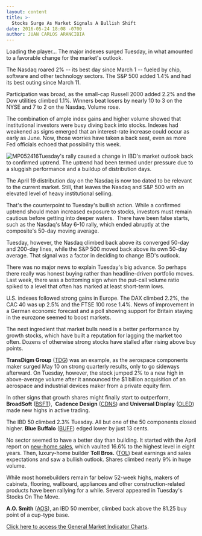 ```yaml
---
layout: content
title: >-
  Stocks Surge As Market Signals A Bullish Shift
date: 2016-05-24 18:08 -0700
author: JUAN CARLOS ARANCIBIA
---
```






Loading the player...
The major indexes surged Tuesday, in what amounted to a favorable change for the market's outlook.


The Nasdaq roared 2% -- its best day since March 1 -- fueled by chip, software and other technology sectors. The S&P 500 added 1.4% and had its best outing since March 11.


Participation was broad, as the small-cap Russell 2000 added 2.2% and the Dow utilities climbed 1.1%. Winners beat losers by nearly 10 to 3 on the NYSE and 7 to 2 on the Nasdaq. Volume rose.


The combination of ample index gains and higher volume showed that institutional investors were busy diving back into stocks. Indexes had weakened as signs emerged that an interest-rate increase could occur as early as June. Now, those worries have taken a back seat, even as more Fed officials echoed that possibility this week.


![MP052416](https://www.investors.com/wp-content/uploads/2016/05/MP052416-155x300.jpg)Tuesday's rally caused a change in IBD's market outlook back to confirmed uptrend. The uptrend had been termed under pressure due to a sluggish performance and a buildup of distribution days.


The April 19 distribution day on the Nasdaq is now too dated to be relevant to the current market. Still, that leaves the Nasdaq and S&P 500 with an elevated level of heavy institutional selling.


That's the counterpoint to Tuesday's bullish action. While a confirmed uptrend should mean increased exposure to stocks, investors must remain cautious before getting into deeper waters.  There have been false starts, such as the Nasdaq's May 6-10 rally, which ended abruptly at the composite's 50-day moving average.


Tuesday, however, the Nasdaq climbed back above its converged 50-day and 200-day lines, while the S&P 500 moved back above its own 50-day average. That signal was a factor in deciding to change IBD's outlook.


There was no major news to explain Tuesday's big advance. So perhaps there really was honest buying rather than headline-driven portfolio moves. Last week, there was a bottoming sign when the put-call volume ratio spiked to a level that often has marked at least short-term lows.


U.S. indexes followed strong gains in Europe. The DAX climbed 2.2%, the CAC 40 was up 2.5% and the FTSE 100 rose 1.4%. News of improvement in a German economic forecast and a poll showing support for Britain staying in the eurozone seemed to boost markets.


The next ingredient that market bulls need is a better performance by growth stocks, which have built a reputation for lagging the market too often. Dozens of otherwise strong stocks have stalled after rising above buy points.


**TransDigm Group** ([TDG](https://research.investors.com/quote.aspx?symbol=TDG)) was an example, as the aerospace components maker surged May 10 on strong quarterly results, only to go sideways afterward. On Tuesday, however, the stock jumped 2% to a new high in above-average volume after it announced the $1 billion acquisition of an aerospace and industrial devices maker from a private equity firm.


In other signs that growth shares might finally start to outperform, **BroadSoft** ([BSFT](https://research.investors.com/quote.aspx?symbol=BSFT)),  **Cadence Design** ([CDNS](https://research.investors.com/quote.aspx?symbol=CDNS)) and **Universal Display** ([OLED](https://research.investors.com/quote.aspx?symbol=OLED)) made new highs in active trading.


The IBD 50 climbed 2.3% Tuesday. All but one of the 50 components closed higher. **Blue Buffalo** ([BUFF](https://research.investors.com/quote.aspx?symbol=BUFF)) edged lower by just 13 cents.


No sector seemed to have a better day than building. It started with the April report on [new-home sales](https://www.investors.com/news/economy/new-home-sales-in-u-s-surge-to-highest-level-in-eight-years/), which vaulted 16.6% to the highest level in eight years. Then, luxury-home builder **Toll Bros.** ([TOL](https://research.investors.com/quote.aspx?symbol=TOL)) beat earnings and sales expectations and saw a bullish outlook. Shares climbed nearly 9% in huge volume.


While most homebuilders remain far below 52-week highs, makers of cabinets, flooring, wallboard, appliances and other construction-related products have been rallying for a while. Several appeared in Tuesday's Stocks On The Move.


**A.O. Smith** ([AOS](https://research.investors.com/quote.aspx?symbol=AOS)), an IBD 50 member, climbed back above the 81.25 buy point of a cup-type base.


[Click here to access the General Market Indicator Charts](https://www.investors.com/wp-content/uploads/2016/05/IBD2405154046GMI.pdf).




